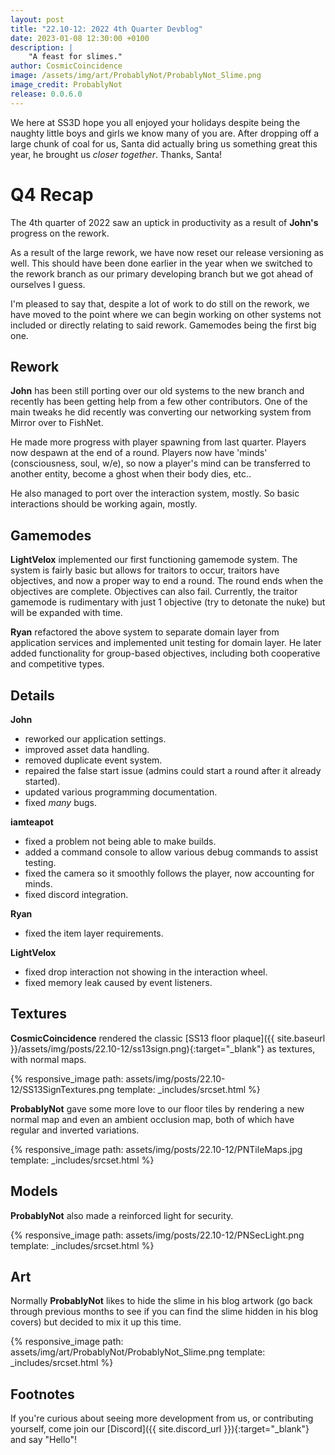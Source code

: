 ```yaml
---
layout: post
title: "22.10-12: 2022 4th Quarter Devblog"
date: 2023-01-08 12:30:00 +0100
description: |
    "A feast for slimes."
author: CosmicCoincidence
image: /assets/img/art/ProbablyNot/ProbablyNot_Slime.png
image_credit: ProbablyNot
release: 0.0.6.0
---
```


We here at SS3D hope you all enjoyed your holidays despite being the naughty little boys and girls we know many of you are. After dropping off a large chunk of coal for us, Santa did actually bring us something great this year, he brought us *closer together*. Thanks, Santa!

# Q4 Recap

The 4th quarter of 2022 saw an uptick in productivity as a result of **John's** progress on the rework. 

As a result of the large rework, we have now reset our release versioning as well. This should have been done earlier in the year when we switched to the rework branch as our primary developing branch but we got ahead of ourselves I guess.

I'm pleased to say that, despite a lot of work to do still on the rework, we have moved to the point where we can begin working on other systems not included or directly relating to said rework. Gamemodes being the first big one.

## Rework

**John** has been still porting over our old systems to the new branch and recently has been getting help from a few other contributors. One of the main tweaks he did recently was converting our networking system from Mirror over to FishNet.

He made more progress with player spawning from last quarter. Players now despawn at the end of a round. Players now have 'minds' (consciousness, soul, w/e), so now a player's mind can be transferred to another entity, become a ghost when their body dies, etc..

He also managed to port over the interaction system, mostly. So basic interactions should be working again, mostly.

## Gamemodes

**LightVelox** implemented our first functioning gamemode system. The system is fairly basic but allows for traitors to occur, traitors have objectives, and now a proper way to end a round. The round ends when the objectives are complete. Objectives can also fail. Currently, the traitor gamemode is rudimentary with just 1 objective (try to detonate the nuke) but will be expanded with time.

**Ryan** refactored the above system to separate domain layer from application services and implemented unit testing for domain layer. He later added functionality for group-based objectives, including both cooperative and competitive types.

## Details

**John**
- reworked our application settings.
- improved asset data handling.
- removed duplicate event system.
- repaired the false start issue (admins could start a round after it already started).
- updated various programming documentation.
- fixed *many* bugs.

**iamteapot**
- fixed a problem not being able to make builds.
- added a command console to allow various debug commands to assist testing.
- fixed the camera so it smoothly follows the player, now accounting for minds.
- fixed discord integration.

**Ryan**
- fixed the item layer requirements.

**LightVelox**
- fixed drop interaction not showing in the interaction wheel.
- fixed memory leak caused by event listeners.

## Textures

**CosmicCoincidence** rendered the classic [SS13 floor plaque]({{ site.baseurl }}/assets/img/posts/22.10-12/ss13sign.png){:target="_blank"} as textures, with normal maps.

{% responsive_image path: assets/img/posts/22.10-12/SS13SignTextures.png template: _includes/srcset.html %}

**ProbablyNot** gave some more love to our floor tiles by rendering a new normal map and even an ambient occlusion map, both of which have regular and inverted variations.

{% responsive_image path: assets/img/posts/22.10-12/PNTileMaps.jpg template: _includes/srcset.html %}

## Models

**ProbablyNot** also made a reinforced light for security.

{% responsive_image path: assets/img/posts/22.10-12/PNSecLight.png template: _includes/srcset.html %}

## Art

Normally **ProbablyNot** likes to hide the slime in his blog artwork (go back through previous months to see if you can find the slime hidden in his blog covers) but decided to mix it up this time.

{% responsive_image path: assets/img/art/ProbablyNot/ProbablyNot_Slime.png template: _includes/srcset.html %}

## Footnotes

If you're curious about seeing more development from us, or contributing yourself, come join our [Discord]({{ site.discord_url }}){:target="_blank"} and say "Hello"!

